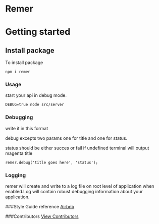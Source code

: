 # Remer

# Getting started

## Install package

To install package

```
npm i remer
```

### Usage

start your api in debug mode.

```
DEBUG=true node src/server
```

### Debugging

write it in this format

debug excepts two params one for title and one for status.

status should be either succes or fail if undefined terminal will output magenta title

```
remer.debug('title goes here', 'status');
```

### Logging

remer will create and write to a log file on root level of application when enabled.Log will contain robust debugging information about your application.

###Style Guide reference
[Airbnb](https://github.com/airbnb/javascript)

###Contributors
[View Contributors](https://github.com/seanedw1/remer/graphs/contributors)
